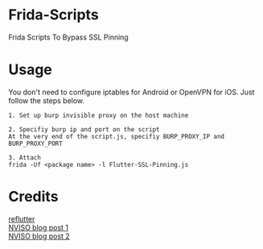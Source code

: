 # Frida-Scripts
Frida Scripts To Bypass SSL Pinning

# Usage
You don't need to configure iptables for Android or OpenVPN for iOS. Just follow the steps below.
```
1. Set up burp invisible proxy on the host machine
```
```
2. Specifiy burp ip and port on the script
At the very end of the script.js, specifiy BURP_PROXY_IP and BURP_PROXY_PORT
```
```
3. Attach
frida -Uf <package name> -l Flutter-SSL-Pinning.js
```

# Credits
[reflutter](https://github.com/Impact-I/reFlutter)<br>
[NVISO blog post 1](https://blog.nviso.eu/2020/05/20/intercepting-flutter-traffic-on-android-x64/)<br>
[NVISO blog post 2](https://blog.nviso.eu/2022/08/18/intercept-flutter-traffic-on-ios-and-android-http-https-dio-pinning/)
